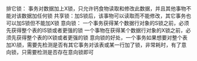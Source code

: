排它锁： 事务对数据加上X锁，只允许钙食物读取和修改此数据，并且其他事物不能对该数据加任何锁
共享锁：加S锁后，该事物可以读取而不能修改，其它事务也可以加S锁但不能加X锁
意向锁：
一个事务获得某个数据行对象的S锁之前，必须先获得整个表的IS锁或者更强的锁
一个事物在获得某个数据行对象的X锁之前，必须先获得整个表的IX锁或者更强的锁
意向锁的好处，一个事务如果想要对整个表加X\锁，需要先检测是否有其它事务对该表或某一行加了锁，非常耗时，有了意向锁，只需要检测是否存在意向锁即可
